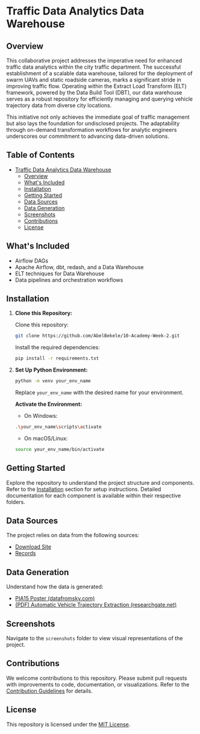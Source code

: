 # Traffic Data Analytics Data Warehouse

## Overview

This collaborative project addresses the imperative need for enhanced traffic data analytics within the city traffic department. The successful establishment of a scalable data warehouse, tailored for the deployment of swarm UAVs and static roadside cameras, marks a significant stride in improving traffic flow. Operating within the Extract Load Transform (ELT) framework, powered by the Data Build Tool (DBT), our data warehouse serves as a robust repository for efficiently managing and querying vehicle trajectory data from diverse city locations.

This initiative not only achieves the immediate goal of traffic management but also lays the foundation for undisclosed projects. The adaptability through on-demand transformation workflows for analytic engineers underscores our commitment to advancing data-driven solutions.

## Table of Contents

- [Traffic Data Analytics Data Warehouse](#traffic-data-analytics-data-warehouse)
  - [Overview](#overview)
  - [What's Included](#whats-included)
  - [Installation](#installation)
  - [Getting Started](#getting-started)
  - [Data Sources](#data-sources)
  - [Data Generation](#data-generation)
  - [Screenshots](#screenshots)
  - [Contributions](#contributions)
  - [License](#license)

## What's Included

- Airflow DAGs
- Apache Airflow, dbt, redash, and a Data Warehouse
- ELT techniques for Data Warehouse
- Data pipelines and orchestration workflows

## Installation

1. **Clone this Repository:**

    Clone this repository:
    ```bash 
    git clone https://github.com/AbelBekele/10-Academy-Week-2.git
    ```

    Install the required dependencies:
    ```bash
    pip install -r requirements.txt
    ```

2. **Set Up Python Environment:**

    ```bash
    python -m venv your_env_name
    ```

    Replace `your_env_name` with the desired name for your environment.
    
    **Activate the Environment:**

    - On Windows:

    ```bash
    .\your_env_name\scripts\activate
    ```

    - On macOS/Linux:

    ```bash
    source your_env_name/bin/activate
    ```

## Getting Started

Explore the repository to understand the project structure and components. Refer to the [Installation](#installation) section for setup instructions. Detailed documentation for each component is available within their respective folders.

## Data Sources

The project relies on data from the following sources:

- [Download Site](https://open-traffic.epfl.ch/index.php/downloads/#1599047632450-ebe509c8-1330)
- [Records](https://zenodo.org/records/7426506)

## Data Generation

Understand how the data is generated:

- [PIA15 Poster (datafromsky.com)](https://datafromsky.com/wp-content/uploads/2015/03/PIA15_poster.pdf)
- [(PDF) Automatic Vehicle Trajectory Extraction (researchgate.net)](https://www.researchgate.net/publication/276857533_Automatic_vehicle_trajectory_extraction_for_traffic_analysis_from_aerial_video_data)

## Screenshots

Navigate to the `screenshots` folder to view visual representations of the project.

## Contributions

We welcome contributions to this repository. Please submit pull requests with improvements to code, documentation, or visualizations. Refer to the [Contribution Guidelines](CONTRIBUTING.md) for details.

## License

This repository is licensed under the [MIT License](LICENSE).
